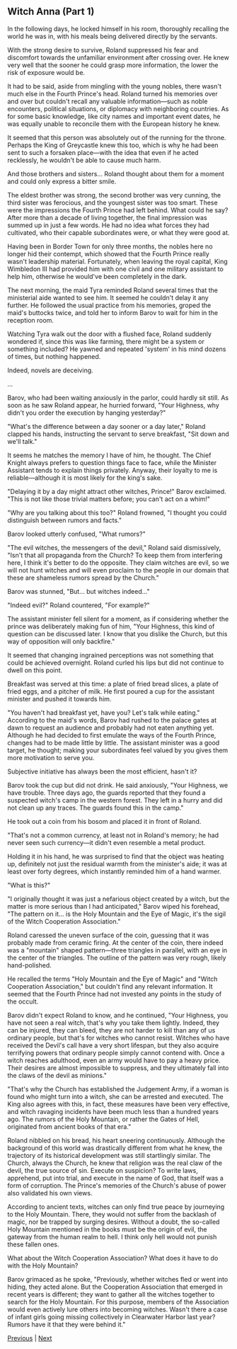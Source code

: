 ## Witch Anna (Part 1)
In the following days, he locked himself in his room, thoroughly recalling the world he was in, with his meals being delivered directly by the servants.

With the strong desire to survive, Roland suppressed his fear and discomfort towards the unfamiliar environment after crossing over. He knew very well that the sooner he could grasp more information, the lower the risk of exposure would be.

It had to be said, aside from mingling with the young nobles, there wasn't much else in the Fourth Prince's head. Roland turned his memories over and over but couldn't recall any valuable information—such as noble encounters, political situations, or diplomacy with neighboring countries. As for some basic knowledge, like city names and important event dates, he was equally unable to reconcile them with the European history he knew.

It seemed that this person was absolutely out of the running for the throne. Perhaps the King of Greycastle knew this too, which is why he had been sent to such a forsaken place—with the idea that even if he acted recklessly, he wouldn't be able to cause much harm.

And those brothers and sisters... Roland thought about them for a moment and could only express a bitter smile.

The eldest brother was strong, the second brother was very cunning, the third sister was ferocious, and the youngest sister was too smart. These were the impressions the Fourth Prince had left behind. What could he say? After more than a decade of living together, the final impression was summed up in just a few words. He had no idea what forces they had cultivated, who their capable subordinates were, or what they were good at.

Having been in Border Town for only three months, the nobles here no longer hid their contempt, which showed that the Fourth Prince really wasn't leadership material. Fortunately, when leaving the royal capital, King Wimbledon III had provided him with one civil and one military assistant to help him, otherwise he would've been completely in the dark.

The next morning, the maid Tyra reminded Roland several times that the ministerial aide wanted to see him. It seemed he couldn't delay it any further. He followed the usual practice from his memories, groped the maid's buttocks twice, and told her to inform Barov to wait for him in the reception room.

Watching Tyra walk out the door with a flushed face, Roland suddenly wondered if, since this was like farming, there might be a system or something included? He yawned and repeated 'system' in his mind dozens of times, but nothing happened.



Indeed, novels are deceiving.

...

Barov, who had been waiting anxiously in the parlor, could hardly sit still. As soon as he saw Roland appear, he hurried forward, "Your Highness, why didn't you order the execution by hanging yesterday?"



"What's the difference between a day sooner or a day later," Roland clapped his hands, instructing the servant to serve breakfast, "Sit down and we'll talk."



It seems he matches the memory I have of him, he thought. The Chief Knight always prefers to question things face to face, while the Minister Assistant tends to explain things privately. Anyway, their loyalty to me is reliable—although it is most likely for the king's sake.



"Delaying it by a day might attract other witches, Prince!" Barov exclaimed. "This is not like those trivial matters before; you can't act on a whim!"



"Why are you talking about this too?" Roland frowned, "I thought you could distinguish between rumors and facts."



Barov looked utterly confused, "What rumors?"



"The evil witches, the messengers of the devil," Roland said dismissively, "Isn't that all propaganda from the Church? To keep them from interfering here, I think it's better to do the opposite. They claim witches are evil, so we will not hunt witches and will even proclaim to the people in our domain that these are shameless rumors spread by the Church."



Barov was stunned, "But... but witches indeed..."



"Indeed evil?" Roland countered, "For example?"



The assistant minister fell silent for a moment, as if considering whether the prince was deliberately making fun of him, "Your Highness, this kind of question can be discussed later. I know that you dislike the Church, but this way of opposition will only backfire."



It seemed that changing ingrained perceptions was not something that could be achieved overnight. Roland curled his lips but did not continue to dwell on this point.



Breakfast was served at this time: a plate of fried bread slices, a plate of fried eggs, and a pitcher of milk. He first poured a cup for the assistant minister and pushed it towards him.



"You haven't had breakfast yet, have you? Let's talk while eating." According to the maid's words, Barov had rushed to the palace gates at dawn to request an audience and probably had not eaten anything yet. Although he had decided to first emulate the ways of the Fourth Prince, changes had to be made little by little. The assistant minister was a good target, he thought; making your subordinates feel valued by you gives them more motivation to serve you.



Subjective initiative has always been the most efficient, hasn't it?



Barov took the cup but did not drink. He said anxiously, "Your Highness, we have trouble. Three days ago, the guards reported that they found a suspected witch's camp in the western forest. They left in a hurry and did not clean up any traces. The guards found this in the camp."



He took out a coin from his bosom and placed it in front of Roland.



"That's not a common currency, at least not in Roland's memory; he had never seen such currency—it didn't even resemble a metal product.

Holding it in his hand, he was surprised to find that the object was heating up, definitely not just the residual warmth from the minister's aide; it was at least over forty degrees, which instantly reminded him of a hand warmer.

"What is this?"

"I originally thought it was just a nefarious object created by a witch, but the matter is more serious than I had anticipated," Barov wiped his forehead, "The pattern on it... is the Holy Mountain and the Eye of Magic, it's the sigil of the Witch Cooperation Association."

Roland caressed the uneven surface of the coin, guessing that it was probably made from ceramic firing. At the center of the coin, there indeed was a "mountain" shaped pattern—three triangles in parallel, with an eye in the center of the triangles. The outline of the pattern was very rough, likely hand-polished.

He recalled the terms "Holy Mountain and the Eye of Magic" and "Witch Cooperation Association," but couldn't find any relevant information. It seemed that the Fourth Prince had not invested any points in the study of the occult.

Barov didn't expect Roland to know, and he continued, "Your Highness, you have not seen a real witch, that's why you take them lightly. Indeed, they can be injured, they can bleed, they are not harder to kill than any of us ordinary people, but that's for witches who cannot resist. Witches who have received the Devil's call have a very short lifespan, but they also acquire terrifying powers that ordinary people simply cannot contend with. Once a witch reaches adulthood, even an army would have to pay a heavy price. Their desires are almost impossible to suppress, and they ultimately fall into the claws of the devil as minions."

"That's why the Church has established the Judgement Army, if a woman is found who might turn into a witch, she can be arrested and executed. The King also agrees with this, in fact, these measures have been very effective, and witch ravaging incidents have been much less than a hundred years ago. The rumors of the Holy Mountain, or rather the Gates of Hell, originated from ancient books of that era."

Roland nibbled on his bread, his heart sneering continuously. Although the background of this world was drastically different from what he knew, the trajectory of its historical development was still startlingly similar. The Church, always the Church, he knew that religion was the real claw of the devil, the true source of sin. Execute on suspicion? To write laws, apprehend, put into trial, and execute in the name of God, that itself was a form of corruption. The Prince's memories of the Church's abuse of power also validated his own views.



According to ancient texts, witches can only find true peace by journeying to the Holy Mountain. There, they would not suffer from the backlash of magic, nor be trapped by surging desires. Without a doubt, the so-called Holy Mountain mentioned in the books must be the origin of evil, the gateway from the human realm to hell. I think only hell would not punish these fallen ones.



What about the Witch Cooperation Association? What does it have to do with the Holy Mountain?



Barov grimaced as he spoke, "Previously, whether witches fled or went into hiding, they acted alone. But the Cooperation Association that emerged in recent years is different; they want to gather all the witches together to search for the Holy Mountain. For this purpose, members of the Association would even actively lure others into becoming witches. Wasn't there a case of infant girls going missing collectively in Clearwater Harbor last year? Rumors have it that they were behind it."





[Previous](CH0001.md) | [Next](CH0003.md)
